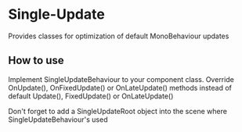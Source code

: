 # Single-Update
Provides classes for optimization of default MonoBehaviour updates

## How to use
Implement SingleUpdateBehaviour to your component class. Override OnUpdate(), OnFixedUpdate() or OnLateUpdate() methods instead of default Update(), FixedUpdate() or OnLateUpdate()

Don't forget to add a SingleUpdateRoot object into the scene where SingleUpdateBehaviour's used
